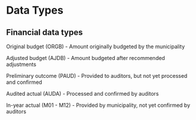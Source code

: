 # Data Types

## Financial data types

Original budget (ORGB) - Amount originally budgeted by the municipality

Adjusted budget (AJDB) - Amount budgeted after recommended adjustments

Preliminary outcome (PAUD) - Provided to auditors, but not yet processed and confirmed

Audited actual (AUDA) - Processed and confirmed by auditors

In-year actual (M01 - M12) - Provided by municipality, not yet confirmed by auditors
